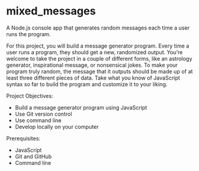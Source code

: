# mixed_messages
A Node.js console app that generates random messages each time a user runs the program.

For this project, you will build a message generator program. Every time a user runs a program, they should get a new, randomized output. You’re welcome to take the project in a couple of different forms, like an astrology generator, inspirational message, or nonsensical jokes. To make your program truly random, the message that it outputs should be made up of at least three different pieces of data. Take what you know of JavaScript syntax so far to build the program and customize it to your liking.

Project Objectives:
+ Build a message generator program using JavaScript
+ Use Git version control
+ Use command line
+ Develop locally on your computer

Prerequisites:
+ JavaScript
+ Git and GitHub
+ Command line